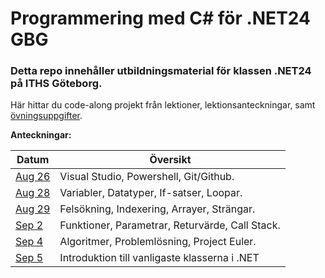 # Programmering med C# för .NET24 GBG

### Detta repo innehåller utbildningsmaterial för klassen .NET24 på ITHS Göteborg.

Här hittar du code-along projekt från lektioner, lektionsanteckningar, samt [övningsuppgifter](https://github.com/everyloop/NET24-Csharp/blob/master/Exercises/Exercises.md).

**Anteckningar:**

| Datum  | Översikt                                               |
|--------|--------------------------------------------------------|
| [Aug 26][Aug26] | Visual Studio, Powershell, Git/Github.        |
| [Aug 28][Aug28] | Variabler, Datatyper, If-satser, Loopar.      |
| [Aug 29][Aug29] | Felsökning, Indexering, Arrayer, Strängar.    |
| [Sep 2][Sep2] | Funktioner, Parametrar, Returvärde, Call Stack. |
| [Sep 4][Sep4] | Algoritmer, Problemlösning, Project Euler.      |
| [Sep 5][Sep5] | Introduktion till vanligaste klasserna i .NET   |


[Aug26]: https://github.com/everyloop/NET24-Csharp/blob/master/Lecture-notes/Aug26.md
[Aug28]: https://github.com/everyloop/NET24-Csharp/blob/master/Lecture-notes/Aug28.md
[Aug29]: https://github.com/everyloop/NET24-Csharp/blob/master/Lecture-notes/Aug29.md
[Sep2]: https://github.com/everyloop/NET24-Csharp/blob/master/Lecture-notes/Sep2.md
[Sep4]: https://github.com/everyloop/NET24-Csharp/blob/master/Lecture-notes/Sep4.md
[Sep5]: https://github.com/everyloop/NET24-Csharp/blob/master/Lecture-notes/Sep5.md